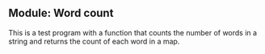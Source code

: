 ## Module: Word count

This is a test program with a function that counts the number of words in a string and returns the count of each word in a map.
